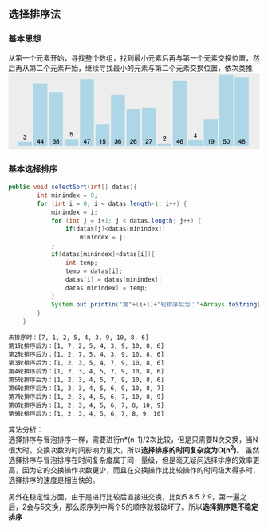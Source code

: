## 选择排序法  
### 基本思想  
从第一个元素开始，寻找整个数组，找到最小元素后再与第一个元素交换位置，然后再从第二个元素开始，继续寻找最小的元素与第二个元素交换位置，依次类推  
![排序算法动图演示](https://github.com/ChenLiang-Vic/Personal-notes/blob/master/%E6%95%B0%E6%8D%AE%E7%BB%93%E6%9E%84%E4%B8%8E%E7%AE%97%E6%B3%95/img/%E9%80%89%E6%8B%A9%E6%8E%92%E5%BA%8F.gif)  
### 基本选择排序  
~~~java
public void selectSort(int[] datas){
        int minindex = 0;
        for (int i = 0; i < datas.length-1; i++) {
            minindex = i;
            for (int j = i+1; j < datas.length; j++) {
                if(datas[j]<datas[minindex])
                    minindex = j;
            }
            if(datas[minindex]<datas[i]){
                int temp;
                temp = datas[i];
                datas[i] = datas[minindex];
                datas[minindex] = temp;
            }
            System.out.println("第"+(i+1)+"轮排序后为："+Arrays.toString(datas));
        }
    }
~~~
~~~
未排序时：[7, 1, 2, 5, 4, 3, 9, 10, 8, 6]
第1轮排序后为：[1, 7, 2, 5, 4, 3, 9, 10, 8, 6]
第2轮排序后为：[1, 2, 7, 5, 4, 3, 9, 10, 8, 6]
第3轮排序后为：[1, 2, 3, 5, 4, 7, 9, 10, 8, 6]
第4轮排序后为：[1, 2, 3, 4, 5, 7, 9, 10, 8, 6]
第5轮排序后为：[1, 2, 3, 4, 5, 7, 9, 10, 8, 6]
第6轮排序后为：[1, 2, 3, 4, 5, 6, 9, 10, 8, 7]
第7轮排序后为：[1, 2, 3, 4, 5, 6, 7, 10, 8, 9]
第8轮排序后为：[1, 2, 3, 4, 5, 6, 7, 8, 10, 9]
第9轮排序后为：[1, 2, 3, 4, 5, 6, 7, 8, 9, 10]
~~~  
算法分析：  
选择排序与冒泡排序一样，需要进行n*(n-1)/2次比较，但是只需要N次交换，当N很大时，交换次数的时间影响力更大，所以**选择排序的时间复杂度为O(n<sup>2</sup>)**。
虽然选择排序与冒泡排序在时间复杂度属于同一量级，但是毫无疑问选择排序的效率更高，因为它的交换操作次数更少，而且在交换操作比比较操作的时间级大得多时，选择排序的速度是相当快的。  

另外在稳定性方面，由于是进行比较后直接进交换，比如5 8 5 2 9，第一遍之后，2会与5交换，那么原序列中两个5的顺序就被破坏了。所以**选择排序是不稳定排序**